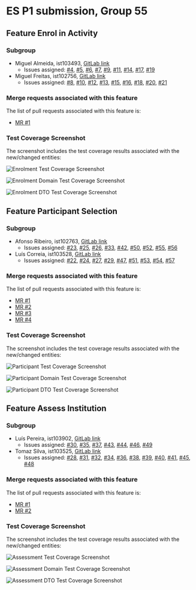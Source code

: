 # ES P1 submission, Group 55

## Feature Enrol in Activity

### Subgroup
 - Miguel Almeida, ist103493, [GitLab link](https://gitlab.rnl.tecnico.ulisboa.pt/ist1103493)
   + Issues assigned: [#4](https://gitlab.rnl.tecnico.ulisboa.pt/es/es24-55/-/issues/4), [#5](https://gitlab.rnl.tecnico.ulisboa.pt/es/es24-55/-/issues/5), [#6](https://gitlab.rnl.tecnico.ulisboa.pt/es/es24-55/-/issues/6), [#7](https://gitlab.rnl.tecnico.ulisboa.pt/es/es24-55/-/issues/7), [#9](https://gitlab.rnl.tecnico.ulisboa.pt/es/es24-55/-/issues/9), [#11](https://gitlab.rnl.tecnico.ulisboa.pt/es/es24-55/-/issues/11), [#14](https://gitlab.rnl.tecnico.ulisboa.pt/es/es24-55/-/issues/14), [#17](https://gitlab.rnl.tecnico.ulisboa.pt/es/es24-55/-/issues/17), [#19](https://gitlab.rnl.tecnico.ulisboa.pt/es/es24-55/-/issues/19)
 - Miguel Freitas, ist102756, [GitLab link](https://gitlab.rnl.tecnico.ulisboa.pt/ist1102756)
   + Issues assigned: [#8](https://gitlab.rnl.tecnico.ulisboa.pt/es/es24-55/-/issues/8), [#10](https://gitlab.rnl.tecnico.ulisboa.pt/es/es24-55/-/issues/10), [#12](https://gitlab.rnl.tecnico.ulisboa.pt/es/es24-55/-/issues/12), [#13](https://gitlab.rnl.tecnico.ulisboa.pt/es/es24-55/-/issues/13), [#15](https://gitlab.rnl.tecnico.ulisboa.pt/es/es24-55/-/issues/15), [#16](https://gitlab.rnl.tecnico.ulisboa.pt/es/es24-55/-/issues/16), [#18](https://gitlab.rnl.tecnico.ulisboa.pt/es/es24-55/-/issues/18), [#20](https://gitlab.rnl.tecnico.ulisboa.pt/es/es24-55/-/issues/20), [#21](https://gitlab.rnl.tecnico.ulisboa.pt/es/es24-55/-/issues/21)
 
### Merge requests associated with this feature

The list of pull requests associated with this feature is:

 - [MR #1](https://gitlab.rnl.tecnico.ulisboa.pt/es/es24-55/-/merge_requests/1)

### Test Coverage Screenshot

The screenshot includes the test coverage results associated with the new/changed entities:

![Enrolment Test Coverage Screenshot](https://gitlab.rnl.tecnico.ulisboa.pt/es/es24-55/-/blob/master/markdown/testCoverageResults/enrolment/pt.ulisboa.tecnico.socialsoftware.humanaethica.enrolment.png)

![Enrolment Domain Test Coverage Screenshot](https://gitlab.rnl.tecnico.ulisboa.pt/es/es24-55/-/blob/master/markdown/testCoverageResults/enrolment/pt.ulisboa.tecnico.socialsoftware.humanaethica.enrolment.domain.png)

![Enrolment DTO Test Coverage Screenshot](https://gitlab.rnl.tecnico.ulisboa.pt/es/es24-55/-/blob/master/markdown/testCoverageResults/enrolment/pt.ulisboa.tecnico.socialsoftware.humanaethica.enrolment.dto.png)

## Feature Participant Selection

### Subgroup
 - Afonso Ribeiro, ist102763, [GitLab link](https://gitlab.rnl.tecnico.ulisboa.pt/ist1102763)
   + Issues assigned: [#23](https://gitlab.rnl.tecnico.ulisboa.pt/es/es24-55/-/issues/23), [#25](https://gitlab.rnl.tecnico.ulisboa.pt/es/es24-55/-/issues/25), [#26](https://gitlab.rnl.tecnico.ulisboa.pt/es/es24-55/-/issues/26), [#33](https://gitlab.rnl.tecnico.ulisboa.pt/es/es24-55/-/issues/33), [#42](https://gitlab.rnl.tecnico.ulisboa.pt/es/es24-55/-/issues/42), [#50](https://gitlab.rnl.tecnico.ulisboa.pt/es/es24-55/-/issues/50), [#52](https://gitlab.rnl.tecnico.ulisboa.pt/es/es24-55/-/issues/52), [#55](https://gitlab.rnl.tecnico.ulisboa.pt/es/es24-55/-/issues/55), [#56](https://gitlab.rnl.tecnico.ulisboa.pt/es/es24-55/-/issues/56)
 - Luís Correia, ist103528, [GitLab link](https://gitlab.rnl.tecnico.ulisboa.pt/ist1103528)
   + Issues assigned: [#22](https://gitlab.rnl.tecnico.ulisboa.pt/es/es24-55/-/issues/22), [#24](https://gitlab.rnl.tecnico.ulisboa.pt/es/es24-55/-/issues/24), [#27](https://gitlab.rnl.tecnico.ulisboa.pt/es/es24-55/-/issues/27), [#29](https://gitlab.rnl.tecnico.ulisboa.pt/es/es24-55/-/issues/29), [#47](https://gitlab.rnl.tecnico.ulisboa.pt/es/es24-55/-/issues/47), [#51](https://gitlab.rnl.tecnico.ulisboa.pt/es/es24-55/-/issues/51), [#53](https://gitlab.rnl.tecnico.ulisboa.pt/es/es24-55/-/issues/53), [#54](https://gitlab.rnl.tecnico.ulisboa.pt/es/es24-55/-/issues/54), [#57](https://gitlab.rnl.tecnico.ulisboa.pt/es/es24-55/-/issues/57)
 
### Merge requests associated with this feature

The list of pull requests associated with this feature is:

 - [MR #1](https://gitlab.rnl.tecnico.ulisboa.pt/es/es24-55/-/merge_requests/4)
 - [MR #2](https://gitlab.rnl.tecnico.ulisboa.pt/es/es24-55/-/merge_requests/5)
 - [MR #3](https://gitlab.rnl.tecnico.ulisboa.pt/es/es24-55/-/merge_requests/6)
 - [MR #4](https://gitlab.rnl.tecnico.ulisboa.pt/es/es24-55/-/merge_requests/7)

### Test Coverage Screenshot

The screenshot includes the test coverage results associated with the new/changed entities:

![Participant Test Coverage Screenshot](https://gitlab.rnl.tecnico.ulisboa.pt/es/es24-55/-/blob/master/markdown/testCoverageResults/participantSelection/pt.ulisboa.tecnico.socialsoftware.humanaethica.participation.png)

![Participant Domain Test Coverage Screenshot](https://gitlab.rnl.tecnico.ulisboa.pt/es/es24-55/-/blob/master/markdown/testCoverageResults/participantSelection/pt.ulisboa.tecnico.socialsoftware.humanaethica.participation.domain.png)

![Participant DTO Test Coverage Screenshot](https://gitlab.rnl.tecnico.ulisboa.pt/es/es24-55/-/blob/master/markdown/testCoverageResults/participantSelection/pt.ulisboa.tecnico.socialsoftware.humanaethica.participation.dto.png)

## Feature Assess Institution

### Subgroup
 - Luís Pereira, ist103902, [GitLab link](https://gitlab.rnl.tecnico.ulisboa.pt/ist1103902)
   + Issues assigned: [#30](https://gitlab.rnl.tecnico.ulisboa.pt/es/es24-55/-/issues/30), [#35](https://gitlab.rnl.tecnico.ulisboa.pt/es/es24-55/-/issues/35), [#37](https://gitlab.rnl.tecnico.ulisboa.pt/es/es24-55/-/issues/37), [#43](https://gitlab.rnl.tecnico.ulisboa.pt/es/es24-55/-/issues/43), [#44](https://gitlab.rnl.tecnico.ulisboa.pt/es/es24-55/-/issues/44), [#46](https://gitlab.rnl.tecnico.ulisboa.pt/es/es24-55/-/issues/46), [#49](https://gitlab.rnl.tecnico.ulisboa.pt/es/es24-55/-/issues/49)
 - Tomaz Silva, ist103525, [GitLab link](https://gitlab.rnl.tecnico.ulisboa.pt/ist1103525)
   + Issues assigned: [#28](https://gitlab.rnl.tecnico.ulisboa.pt/es/es24-55/-/issues/28), [#31](https://gitlab.rnl.tecnico.ulisboa.pt/es/es24-55/-/issues/31), [#32](https://gitlab.rnl.tecnico.ulisboa.pt/es/es24-55/-/issues/32), [#34](https://gitlab.rnl.tecnico.ulisboa.pt/es/es24-55/-/issues/34), [#36](https://gitlab.rnl.tecnico.ulisboa.pt/es/es24-55/-/issues/36), [#38](https://gitlab.rnl.tecnico.ulisboa.pt/es/es24-55/-/issues/38), [#39](https://gitlab.rnl.tecnico.ulisboa.pt/es/es24-55/-/issues/39), [#40](https://gitlab.rnl.tecnico.ulisboa.pt/es/es24-55/-/issues/40), [#41](https://gitlab.rnl.tecnico.ulisboa.pt/es/es24-55/-/issues/41), [#45](https://gitlab.rnl.tecnico.ulisboa.pt/es/es24-55/-/issues/45), [#48](https://gitlab.rnl.tecnico.ulisboa.pt/es/es24-55/-/issues/48)
 
### Merge requests associated with this feature

The list of pull requests associated with this feature is:

 - [MR #1](https://gitlab.rnl.tecnico.ulisboa.pt/es/es24-55/-/merge_requests/2)
 - [MR #2](https://gitlab.rnl.tecnico.ulisboa.pt/es/es24-55/-/merge_requests/3)

### Test Coverage Screenshot

The screenshot includes the test coverage results associated with the new/changed entities:

![Assessment Test Coverage Screenshot](https://gitlab.rnl.tecnico.ulisboa.pt/es/es24-55/-/blob/master/markdown/testCoverageResults/assessInstitution/pt.ulisboa.tecnico.socialsoftware.humanaethica.assessment.png)

![Assessment Domain Test Coverage Screenshot](https://gitlab.rnl.tecnico.ulisboa.pt/es/es24-55/-/blob/master/markdown/testCoverageResults/assessInstitution/pt.ulisboa.tecnico.socialsoftware.humanaethica.assessment.domain.png)

![Assessment DTO Test Coverage Screenshot](https://gitlab.rnl.tecnico.ulisboa.pt/es/es24-55/-/blob/master/markdown/testCoverageResults/assessInstitution/pt.ulisboa.tecnico.socialsoftware.humanaethica.assessment.dto.png)
